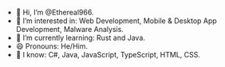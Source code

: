 - 👋 Hi, I’m @Ethereal966.
- 👀 I’m interested in: Web Development, Mobile & Desktop App Development, Malware Analysis.
- 🌱 I’m currently learning: Rust and Java.
- 😄 Pronouns: He/Him.
- 🧠 I know: C#, Java, JavaScript, TypeScript, HTML, CSS.
